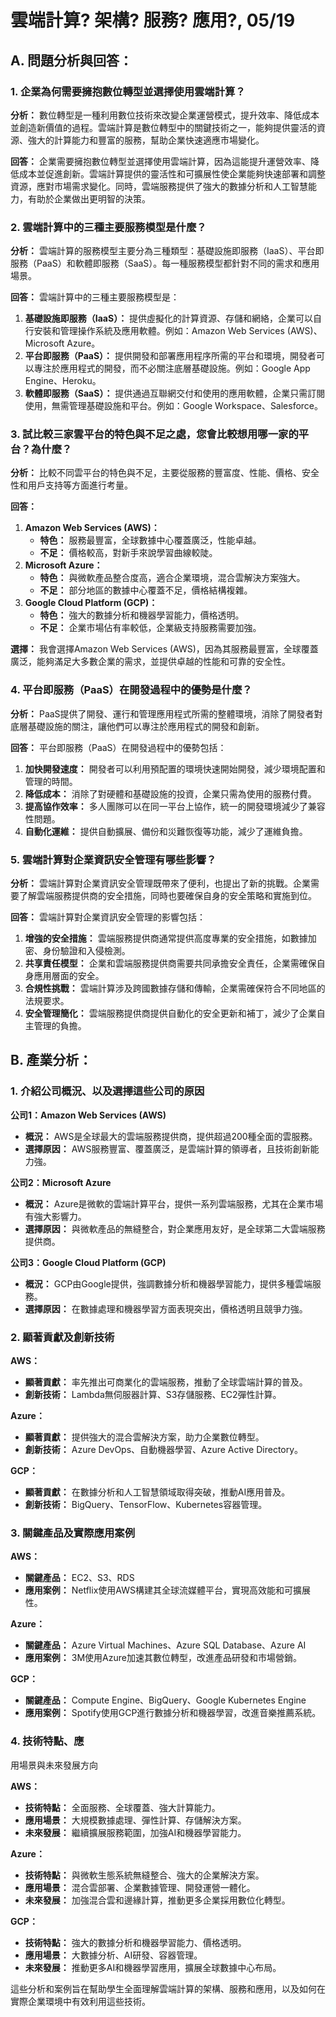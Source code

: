 # 雲端計算? 架構? 服務? 應用?, 05/19


## A. 問題分析與回答：

### 1. **企業為何需要擁抱數位轉型並選擇使用雲端計算？**

**分析：**
數位轉型是一種利用數位技術來改變企業運營模式，提升效率、降低成本並創造新價值的過程。雲端計算是數位轉型中的關鍵技術之一，能夠提供靈活的資源、強大的計算能力和豐富的服務，幫助企業快速適應市場變化。

**回答：**
企業需要擁抱數位轉型並選擇使用雲端計算，因為這能提升運營效率、降低成本並促進創新。雲端計算提供的靈活性和可擴展性使企業能夠快速部署和調整資源，應對市場需求變化。同時，雲端服務提供了強大的數據分析和人工智慧能力，有助於企業做出更明智的決策。

### 2. **雲端計算中的三種主要服務模型是什麼？**

**分析：**
雲端計算的服務模型主要分為三種類型：基礎設施即服務（IaaS）、平台即服務（PaaS）和軟體即服務（SaaS）。每一種服務模型都針對不同的需求和應用場景。

**回答：**
雲端計算中的三種主要服務模型是：
1. **基礎設施即服務（IaaS）：** 提供虛擬化的計算資源、存儲和網絡，企業可以自行安裝和管理操作系統及應用軟體。例如：Amazon Web Services (AWS)、Microsoft Azure。
2. **平台即服務（PaaS）：** 提供開發和部署應用程序所需的平台和環境，開發者可以專注於應用程式的開發，而不必關注底層基礎設施。例如：Google App Engine、Heroku。
3. **軟體即服務（SaaS）：** 提供通過互聯網交付和使用的應用軟體，企業只需訂閱使用，無需管理基礎設施和平台。例如：Google Workspace、Salesforce。

### 3. **試比較三家雲平台的特色與不足之處，您會比較想用哪一家的平台？為什麼？**

**分析：**
比較不同雲平台的特色與不足，主要從服務的豐富度、性能、價格、安全性和用戶支持等方面進行考量。

**回答：**
1. **Amazon Web Services (AWS)：**
   - **特色：** 服務最豐富，全球數據中心覆蓋廣泛，性能卓越。
   - **不足：** 價格較高，對新手來說學習曲線較陡。
2. **Microsoft Azure：**
   - **特色：** 與微軟產品整合度高，適合企業環境，混合雲解決方案強大。
   - **不足：** 部分地區的數據中心覆蓋不足，價格結構複雜。
3. **Google Cloud Platform (GCP)：**
   - **特色：** 強大的數據分析和機器學習能力，價格透明。
   - **不足：** 企業市場佔有率較低，企業級支持服務需要加強。

**選擇：**
我會選擇Amazon Web Services (AWS)，因為其服務最豐富，全球覆蓋廣泛，能夠滿足大多數企業的需求，並提供卓越的性能和可靠的安全性。

### 4. **平台即服務（PaaS）在開發過程中的優勢是什麼？**

**分析：**
PaaS提供了開發、運行和管理應用程式所需的整體環境，消除了開發者對底層基礎設施的關注，讓他們可以專注於應用程式的開發和創新。

**回答：**
平台即服務（PaaS）在開發過程中的優勢包括：
1. **加快開發速度：** 開發者可以利用預配置的環境快速開始開發，減少環境配置和管理的時間。
2. **降低成本：** 消除了對硬體和基礎設施的投資，企業只需為使用的服務付費。
3. **提高協作效率：** 多人團隊可以在同一平台上協作，統一的開發環境減少了兼容性問題。
4. **自動化運維：** 提供自動擴展、備份和災難恢復等功能，減少了運維負擔。

### 5. **雲端計算對企業資訊安全管理有哪些影響？**

**分析：**
雲端計算對企業資訊安全管理既帶來了便利，也提出了新的挑戰。企業需要了解雲端服務提供商的安全措施，同時也要確保自身的安全策略和實施到位。

**回答：**
雲端計算對企業資訊安全管理的影響包括：
1. **增強的安全措施：** 雲端服務提供商通常提供高度專業的安全措施，如數據加密、身份驗證和入侵檢測。
2. **共享責任模型：** 企業和雲端服務提供商需要共同承擔安全責任，企業需確保自身應用層面的安全。
3. **合規性挑戰：** 雲端計算涉及跨國數據存儲和傳輸，企業需確保符合不同地區的法規要求。
4. **安全管理簡化：** 雲端服務提供商提供自動化的安全更新和補丁，減少了企業自主管理的負擔。

## B. 產業分析：

### 1. 介紹公司概況、以及選擇這些公司的原因

**公司1：Amazon Web Services (AWS)**
- **概況：** AWS是全球最大的雲端服務提供商，提供超過200種全面的雲服務。
- **選擇原因：** AWS服務豐富、覆蓋廣泛，是雲端計算的領導者，且技術創新能力強。

**公司2：Microsoft Azure**
- **概況：** Azure是微軟的雲端計算平台，提供一系列雲端服務，尤其在企業市場有強大影響力。
- **選擇原因：** 與微軟產品的無縫整合，對企業應用友好，是全球第二大雲端服務提供商。

**公司3：Google Cloud Platform (GCP)**
- **概況：** GCP由Google提供，強調數據分析和機器學習能力，提供多種雲端服務。
- **選擇原因：** 在數據處理和機器學習方面表現突出，價格透明且競爭力強。

### 2. 顯著貢獻及創新技術

**AWS：**
- **顯著貢獻：** 率先推出可商業化的雲端服務，推動了全球雲端計算的普及。
- **創新技術：** Lambda無伺服器計算、S3存儲服務、EC2彈性計算。

**Azure：**
- **顯著貢獻：** 提供強大的混合雲解決方案，助力企業數位轉型。
- **創新技術：** Azure DevOps、自動機器學習、Azure Active Directory。

**GCP：**
- **顯著貢獻：** 在數據分析和人工智慧領域取得突破，推動AI應用普及。
- **創新技術：** BigQuery、TensorFlow、Kubernetes容器管理。

### 3. 關鍵產品及實際應用案例

**AWS：**
- **關鍵產品：** EC2、S3、RDS
- **應用案例：** Netflix使用AWS構建其全球流媒體平台，實現高效能和可擴展性。

**Azure：**
- **關鍵產品：** Azure Virtual Machines、Azure SQL Database、Azure AI
- **應用案例：** 3M使用Azure加速其數位轉型，改進產品研發和市場營銷。

**GCP：**
- **關鍵產品：** Compute Engine、BigQuery、Google Kubernetes Engine
- **應用案例：** Spotify使用GCP進行數據分析和機器學習，改進音樂推薦系統。

### 4. 技術特點、應

用場景與未來發展方向

**AWS：**
- **技術特點：** 全面服務、全球覆蓋、強大計算能力。
- **應用場景：** 大規模數據處理、彈性計算、存儲解決方案。
- **未來發展：** 繼續擴展服務範圍，加強AI和機器學習能力。

**Azure：**
- **技術特點：** 與微軟生態系統無縫整合、強大的企業解決方案。
- **應用場景：** 混合雲部署、企業數據管理、開發運營一體化。
- **未來發展：** 加強混合雲和邊緣計算，推動更多企業採用數位化轉型。

**GCP：**
- **技術特點：** 強大的數據分析和機器學習能力、價格透明。
- **應用場景：** 大數據分析、AI研發、容器管理。
- **未來發展：** 推動更多AI和機器學習應用，擴展全球數據中心布局。

這些分析和案例旨在幫助學生全面理解雲端計算的架構、服務和應用，以及如何在實際企業環境中有效利用這些技術。

